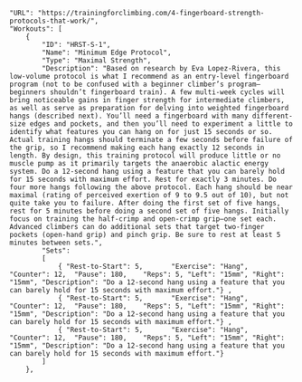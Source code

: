     "URL": "https://trainingforclimbing.com/4-fingerboard-strength-protocols-that-work/",
    "Workouts": [   
        {
            "ID": "HRST-S-1",
            "Name": "Minimum Edge Protocol",
            "Type": "Maximal Strength",
            "Description": "Based on research by Eva Lopez-Rivera, this low-volume protocol is what I recommend as an entry-level fingerboard program (not to be confused with a beginner climber’s program—beginners shouldn’t fingerboard train). A few multi-week cycles will bring noticeable gains in finger strength for intermediate climbers, as well as serve as preparation for delving into weighted fingerboard hangs (described next). You’ll need a fingerboard with many different-size edges and pockets, and then you’ll need to experiment a little to identify what features you can hang on for just 15 seconds or so. Actual training hangs should terminate a few seconds before failure of the grip, so I recommend making each hang exactly 12 seconds in length. By design, this training protocol will produce little or no muscle pump as it primarily targets the anaerobic alactic energy system. Do a 12-second hang using a feature that you can barely hold for 15 seconds with maximum effort. Rest for exactly 3 minutes. Do four more hangs following the above protocol. Each hang should be near maximal (rating of perceived exertion of 9 to 9.5 out of 10), but not quite take you to failure. After doing the first set of five hangs, rest for 5 minutes before doing a second set of five hangs. Initially focus on training the half-crimp and open-crimp grip—one set each. Advanced climbers can do additional sets that target two-finger pockets (open-hand grip) and pinch grip. Be sure to rest at least 5 minutes between sets.",
            "Sets":
            [
                { "Rest-to-Start": 5,       "Exercise": "Hang", 			    "Counter": 12, 	"Pause": 180,    "Reps": 5, "Left": "15mm", "Right": "15mm", "Description": "Do a 12-second hang using a feature that you can barely hold for 15 seconds with maximum effort."} ,
                { "Rest-to-Start": 5,       "Exercise": "Hang", 			    "Counter": 12, 	"Pause": 180,    "Reps": 5, "Left": "15mm", "Right": "15mm", "Description": "Do a 12-second hang using a feature that you can barely hold for 15 seconds with maximum effort."} ,
                { "Rest-to-Start": 5,       "Exercise": "Hang", 			    "Counter": 12, 	"Pause": 180,    "Reps": 5, "Left": "15mm", "Right": "15mm", "Description": "Do a 12-second hang using a feature that you can barely hold for 15 seconds with maximum effort."} 
            ]
        },